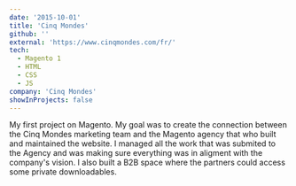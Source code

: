 ```yaml
---
date: '2015-10-01'
title: 'Cinq Mondes'
github: ''
external: 'https://www.cinqmondes.com/fr/'
tech:
  - Magento 1
  - HTML
  - CSS
  - JS
company: 'Cinq Mondes'
showInProjects: false
---
```


My first project on Magento. My goal was to create the connection between the Cinq Mondes marketing team and the Magento agency that who built and maintained the website. I managed all the work that was submited to the Agency and was making sure everything was in aligment with the company's vision.
I also built a B2B space where the partners could access some private downloadables.
